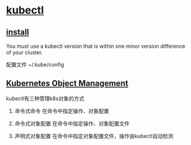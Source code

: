 # [kubectl](https://kubernetes.io/docs/reference/kubectl/)

## [install](https://kubernetes.io/docs/tasks/tools/install-kubectl-windows/)

You must use a kubectl version that is within one minor version difference of your cluster.

配置文件 ~/.kube/config

## [Kubernetes Object Management](https://kubernetes.io/docs/concepts/overview/working-with-objects/object-management/)

kubectl有三种管理k8s对象的方式

1. 命令式命令 在命令中指定操作、对象配置

2. 命令式对象配置 在命令中指定操作、对象配置文件

3. 声明式对象配置 在命令中指定对象配置文件，操作由kubectl自动检测
